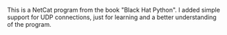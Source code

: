 This is a NetCat program from the book "Black Hat Python". I added simple support for UDP connections, just for learning and a better understanding of the program.

